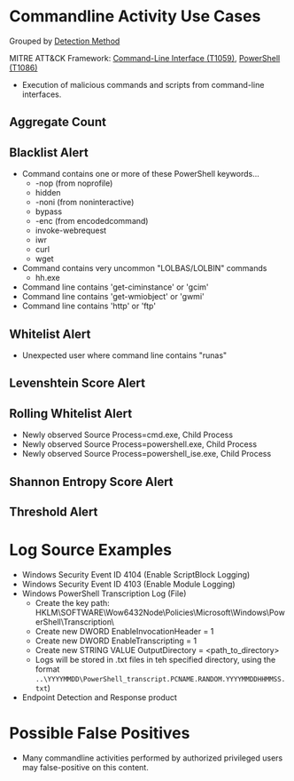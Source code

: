 # Commandline Activity Use Cases

Grouped by [Detection Method](/Detection-Methods.md)

MITRE ATT&CK Framework: [Command-Line Interface (T1059)](https://attack.mitre.org/techniques/T1059), [PowerShell (T1086)](https://attack.mitre.org/techniques/T1086)

- Execution of malicious commands and scripts from command-line interfaces.


## Aggregate Count


## Blacklist Alert
- Command contains one or more of these PowerShell keywords...
  - -nop (from noprofile)
  - hidden
  - -noni (from noninteractive)
  - bypass
  - -enc (from encodedcommand)
  - invoke-webrequest
  - iwr
  - curl
  - wget
- Command contains very uncommon "LOLBAS/LOLBIN" commands
  - hh.exe
- Command line contains 'get-ciminstance' or 'gcim'
- Command line contains 'get-wmiobject' or 'gwmi'
- Command line contains 'http' or 'ftp'


## Whitelist Alert
- Unexpected user where command line contains "runas"

## Levenshtein Score Alert


## Rolling Whitelist Alert
- Newly observed Source Process=cmd.exe, Child Process
- Newly observed Source Process=powershell.exe, Child Process
- Newly observed Source Process=powershell_ise.exe, Child Process


## Shannon Entropy Score Alert


## Threshold Alert


# Log Source Examples
- Windows Security Event ID 4104 (Enable ScriptBlock Logging)
- Windows Security Event ID 4103 (Enable Module Logging)
- Windows PowerShell Transcription Log (File)
  - Create the key path: HKLM\SOFTWARE\Wow6432Node\Policies\Microsoft\Windows\PowerShell\Transcription\
  - Create new DWORD EnableInvocationHeader = 1
  - Create new DWORD EnableTranscripting = 1
  - Create new STRING VALUE OutputDirectory = <path_to_directory>
  - Logs will be stored in .txt files in teh specified directory, using the format `..\YYYYMMDD\PowerShell_transcript.PCNAME.RANDOM.YYYYMMDDHHMMSS.txt`)
- Endpoint Detection and Response product


# Possible False Positives
- Many commandline activities performed by authorized privileged users may false-positive on this content.
